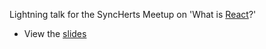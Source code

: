 Lightning talk for the SyncHerts Meetup on 'What is [React](https://facebook.github.io/react/)?'

* View the [slides](http://bit.ly/2j151aP)
